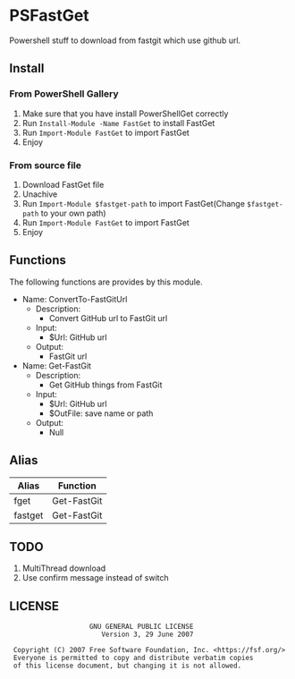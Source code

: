 # PSFastGet

Powershell stuff to download from fastgit which use github url.

## Install

### From PowerShell Gallery

1. Make sure that you have install PowerShellGet correctly
2. Run `Install-Module -Name FastGet` to install FastGet
3. Run `Import-Module FastGet` to import FastGet
4. Enjoy

### From source file

1. Download FastGet  file
2. Unachive
3. Run `Import-Module $fastget-path` to import FastGet(Change `$fastget-path` to your own path)
4. Run `Import-Module FastGet` to import FastGet
5. Enjoy

## Functions

The following functions are provides by this module.

- Name: ConvertTo-FastGitUrl
  - Description:
    - Convert GitHub url to FastGit url
  - Input:
    - $Url: GitHub url
  - Output:
    - FastGit url
- Name: Get-FastGit
  - Description:
    - Get GitHub things from FastGit
  - Input:
    - $Url: GitHub url
    - $OutFile: save name or path
  - Output:
    - Null

## Alias

| Alias | Function |
| ----- | -------- |
| fget | Get-FastGit |
| fastget | Get-FastGit |

## TODO

1. MultiThread download
2. Use confirm message instead of switch

## LICENSE

```license
                    GNU GENERAL PUBLIC LICENSE
                       Version 3, 29 June 2007

 Copyright (C) 2007 Free Software Foundation, Inc. <https://fsf.org/>
 Everyone is permitted to copy and distribute verbatim copies
 of this license document, but changing it is not allowed.
```
